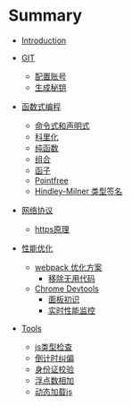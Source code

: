 # Summary
* [Introduction](README.md)

* [GIT]()
	* [配置账号](GIT/configAccount.md)
	* [生成秘钥](GIT/generateKey.md)
* [函数式编程]()	
	* [命令式和声明式](FuncPro/introduce.md)
	* [科里化](FuncPro/curry.md)
	* [纯函数](FuncPro/pureFunc.md)
	* [组合](FuncPro/compose.md)
	* [函子](FuncPro/functor.md)
	* [Pointfree](FuncPro/functor.md)
	* [Hindley-Milner 类型签名](FuncPro/functor.md)
* [网络协议]()
    * [https原理]()	
* [性能优化]()
	* [webpack 优化方案](WebOpt/webpack.md)
	    * [移除无用代码](WebOpt/tree-shaking.md)
	* [Chrome Devtools]()  
	    * [面板初识]()
	    * [实时性能监控](WebOpt/real-time-performance-monitoring.md)
* [Tools]()
    * [js类型检查](Tools/type-check.md)
    * [倒计时纠偏](Tools/countdown.md)
    * [身份证校验](Tools/verificationv-identity-card.md)
    * [浮点数相加](Tools/foating-point-operation.md)
    * [动态加载js](Tools/load-javascript.md)